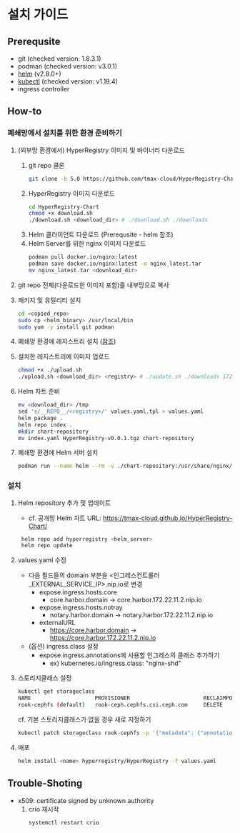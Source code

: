 # 설치 가이드


## Prerequsite
* git (checked version: 1.8.3.1)
* podman (checked version: v3.0.1)
* [helm](https://helm.sh/docs/intro/install/) (v2.8.0+)
* [kubectl](https://kubernetes.io/ko/docs/tasks/tools/install-kubectl-linux/) (checked version: v1.19.4)
* ingress controller

## How-to

### 폐쇄망에서 설치를 위한 환경 준비하기
1. (외부망 환경에서) HyperRegistry 이미지 및 바이너리 다운로드
    1. git repo 클론
       ```bash
       git clone -b 5.0 https://github.com/tmax-cloud/HyperRegistry-Chart
       ```
    2. HyperRegistry 이미지 다운로드
       ```bash
       cd HyperRegistry-Chart
       chmod +x download.sh
       ./download.sh <download_dir> # ./download.sh ./downloads
       ```
    3. Helm 클라이언트 다운로드 (Prerequsite - helm 참조)
    4. Helm Server를 위한 nginx 이미지 다운로드
        ```bash
       podman pull docker.io/nginx:latest
       podman save docker.io/nginx:latest -o nginx_latest.tar
       mv nginx_latest.tar <download_dir>
        ```

2. git repo 전체(다운로드한 이미지 포함)를 내부망으로 복사 

3. 패키지 및 유틸리티 설치
   ```bash
   cd <copied_repo>
   sudo cp <helm_binary> /usr/local/bin
   sudo yum -y install git podman
   ```

4. 폐쇄망 환경에 레지스트리 설치 ([참조](https://github.com/tmax-cloud/install-registry/tree/5.0))

5. 설치한 레지스트리에 이미지 업로드
   ```bash
   chmod +x ./upload.sh
   ./upload.sh <download_dir> <registry> # ./update.sh ./downloads 172.22.11.2:5000
   ```

6. Helm 차트 준비
   ```bash
   mv <download_dir> /tmp
   sed 's/__REPO__/<registry>/' values.yaml.tpl > values.yaml
   helm package .
   helm repo index .
   mkdir chart-repository
   mv index.yaml HyperRegistry-v0.0.1.tgz chart-repository
   ```

7. 폐쇄망 환경에 Helm 서버 설치
   ```bash
   podman run --name helm --rm -v ./chart-repository:/usr/share/nginx/html -p 8080:80 -d <registry>/nginx:latest
   ```

### 설치

1. Helm repository 추가 및 업데이트
   - cf. 공개망 Helm 차트 URL: https://tmax-cloud.github.io/HyperRegistry-Chart/ 
   ```bash
    helm repo add hyperregistry <helm_server>
    helm repo update
    ```
2. values.yaml 수정
    - 다음 필드들의 domain 부분을 <인그레스컨트롤러_EXTERNAL_SERVICE_IP>.nip.io로 변경
        * expose.ingress.hosts.core
          * core.harbor.domain -> core.harbor.172.22.11.2.nip.io
        * expose.ingress.hosts.notray
          * notary.harbor.domain -> notary.harbor.172.22.11.2.nip.io
        * externalURL
          * https://core.harbor.domain -> https://core.harbor.172.22.11.2.nip.io
    - (옵션) ingress.class 설정
        * expose.ingress.annotations에 사용할 인그레스의 클래스 추가하기
          * ex) kubernetes.io/ingress.class: "nginx-shd"
3. 스토리지클래스 설정
    ```bash
    kubectl get storageclass
    NAME                    PROVISIONER                       RECLAIMPOLICY      VOLUMEBINDINGMODE   ALLOWVOLUMEEXPANSION   AGE              AGE
    rook-cephfs (default)   rook-ceph.cephfs.csi.ceph.com     DELETE             Immediate           true                   1d
    ```
    cf. 기본 스토리지클래스가 없을 경우 새로 지정하기
    ```bash
    kubectl patch storageclass rook-cephfs -p '{"metadata": {"annotations":{"storageclass.kubernetes.io/is-default-class":"true"}}}'
    ```
   
4. 배포
    ```bash
    helm install <name> hyperregistry/HyperRegistry -f values.yaml
    ```

## Trouble-Shoting
* x509: certificate signed by unknown authority
   1. crio 재시작
      ```bash
      systemctl restart crio
      ```
